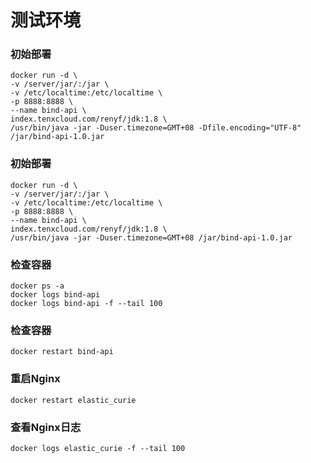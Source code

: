 # 测试环境
### 初始部署
```
docker run -d \
-v /server/jar/:/jar \
-v /etc/localtime:/etc/localtime \
-p 8888:8888 \
--name bind-api \
index.tenxcloud.com/renyf/jdk:1.8 \
/usr/bin/java -jar -Duser.timezone=GMT+08 -Dfile.encoding="UTF-8" /jar/bind-api-1.0.jar
```
### 初始部署
```
docker run -d \
-v /server/jar/:/jar \
-v /etc/localtime:/etc/localtime \
-p 8888:8888 \
--name bind-api \
index.tenxcloud.com/renyf/jdk:1.8 \
/usr/bin/java -jar -Duser.timezone=GMT+08 /jar/bind-api-1.0.jar
```

### 检查容器
    docker ps -a
    docker logs bind-api
    docker logs bind-api -f --tail 100

### 检查容器
    docker restart bind-api
    
### 重启Nginx
    docker restart elastic_curie
    
### 查看Nginx日志
    docker logs elastic_curie -f --tail 100